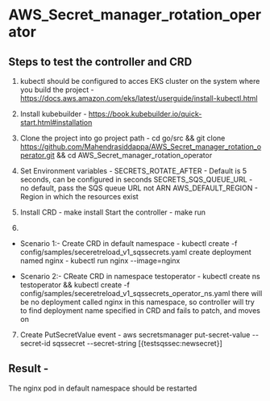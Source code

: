# AWS_Secret_manager_rotation_operator

## Steps to test the controller and CRD 
1. kubectl should be configured to acces EKS cluster on the system where you build the project - https://docs.aws.amazon.com/eks/latest/userguide/install-kubectl.html

2. Install kubebuilder - https://book.kubebuilder.io/quick-start.html#installation

3. Clone the project into go project path - cd go/src && git clone https://github.com/Mahendrasiddappa/AWS_Secret_manager_rotation_operator.git && cd AWS_Secret_manager_rotation_operator

4. Set Environment variables - 
SECRETS_ROTATE_AFTER - Default is 5 seconds, can be configured in seconds
SECRETS_SQS_QUEUE_URL - no default, pass the SQS queue URL not ARN
AWS_DEFAULT_REGION -  Region in which the resources exist

5. Install CRD - make install
Start the controller - make run 

6. 
* Scenario 1:-
Create CRD in default namespace -
kubectl create -f config/samples/seceretreload_v1_sqssecrets.yaml
create deployment named nginx - kubectl run nginx --image=nginx

* Scenario 2:-
CReate CRD in namespace testoperator -
kubectl create ns testoperator && kubectl create -f config/samples/seceretreload_v1_sqssecrets_operator_ns.yaml
there will be no deployment called nginx in this namespace, so controller will try to find deployment name specified in CRD and fails to patch, and moves on

7. Create PutSecretValue event -
aws secretsmanager put-secret-value --secret-id sqssecret --secret-string [{testsqssec:newsecret}]

## Result - 
The nginx pod in default namespace should be restarted
